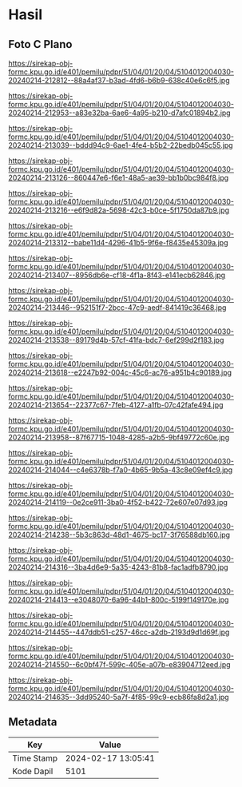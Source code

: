 # Hasil

## Foto C Plano

https://sirekap-obj-formc.kpu.go.id/e401/pemilu/pdpr/51/04/01/20/04/5104012004030-20240214-212812--88a4af37-b3ad-4fd6-b6b9-638c40e6c6f5.jpg

https://sirekap-obj-formc.kpu.go.id/e401/pemilu/pdpr/51/04/01/20/04/5104012004030-20240214-212953--a83e32ba-6ae6-4a95-b210-d7afc01894b2.jpg

https://sirekap-obj-formc.kpu.go.id/e401/pemilu/pdpr/51/04/01/20/04/5104012004030-20240214-213039--bddd94c9-6ae1-4fe4-b5b2-22bedb045c55.jpg

https://sirekap-obj-formc.kpu.go.id/e401/pemilu/pdpr/51/04/01/20/04/5104012004030-20240214-213126--860447e6-f6e1-48a5-ae39-bb1b0bc984f8.jpg

https://sirekap-obj-formc.kpu.go.id/e401/pemilu/pdpr/51/04/01/20/04/5104012004030-20240214-213216--e6f9d82a-5698-42c3-b0ce-5f1750da87b9.jpg

https://sirekap-obj-formc.kpu.go.id/e401/pemilu/pdpr/51/04/01/20/04/5104012004030-20240214-213312--babe11d4-4296-41b5-9f6e-f8435e45309a.jpg

https://sirekap-obj-formc.kpu.go.id/e401/pemilu/pdpr/51/04/01/20/04/5104012004030-20240214-213407--8956db6e-cf18-4f1a-8f43-e141ecb62846.jpg

https://sirekap-obj-formc.kpu.go.id/e401/pemilu/pdpr/51/04/01/20/04/5104012004030-20240214-213446--952151f7-2bcc-47c9-aedf-841419c36468.jpg

https://sirekap-obj-formc.kpu.go.id/e401/pemilu/pdpr/51/04/01/20/04/5104012004030-20240214-213538--89179d4b-57cf-41fa-bdc7-6ef299d2f183.jpg

https://sirekap-obj-formc.kpu.go.id/e401/pemilu/pdpr/51/04/01/20/04/5104012004030-20240214-213618--e2247b92-004c-45c6-ac76-a951b4c90189.jpg

https://sirekap-obj-formc.kpu.go.id/e401/pemilu/pdpr/51/04/01/20/04/5104012004030-20240214-213654--22377c67-7feb-4127-a1fb-07c42fafe494.jpg

https://sirekap-obj-formc.kpu.go.id/e401/pemilu/pdpr/51/04/01/20/04/5104012004030-20240214-213958--87f67715-1048-4285-a2b5-9bf49772c60e.jpg

https://sirekap-obj-formc.kpu.go.id/e401/pemilu/pdpr/51/04/01/20/04/5104012004030-20240214-214044--c4e6378b-f7a0-4b65-9b5a-43c8e09ef4c9.jpg

https://sirekap-obj-formc.kpu.go.id/e401/pemilu/pdpr/51/04/01/20/04/5104012004030-20240214-214119--0e2ce911-3ba0-4f52-b422-72e607e07d93.jpg

https://sirekap-obj-formc.kpu.go.id/e401/pemilu/pdpr/51/04/01/20/04/5104012004030-20240214-214238--5b3c863d-48d1-4675-bc17-3f76588db160.jpg

https://sirekap-obj-formc.kpu.go.id/e401/pemilu/pdpr/51/04/01/20/04/5104012004030-20240214-214316--3ba4d6e9-5a35-4243-81b8-fac1adfb8790.jpg

https://sirekap-obj-formc.kpu.go.id/e401/pemilu/pdpr/51/04/01/20/04/5104012004030-20240214-214413--e3048070-6a96-44b1-800c-5199f149170e.jpg

https://sirekap-obj-formc.kpu.go.id/e401/pemilu/pdpr/51/04/01/20/04/5104012004030-20240214-214455--447ddb51-c257-46cc-a2db-2193d9d1d69f.jpg

https://sirekap-obj-formc.kpu.go.id/e401/pemilu/pdpr/51/04/01/20/04/5104012004030-20240214-214550--6c0bf47f-599c-405e-a07b-e83904712eed.jpg

https://sirekap-obj-formc.kpu.go.id/e401/pemilu/pdpr/51/04/01/20/04/5104012004030-20240214-214635--3dd95240-5a7f-4f85-99c9-ecb86fa8d2a1.jpg


## Metadata

| Key        | Value               |
| ---------- | ------------------- |
| Time Stamp | 2024-02-17 13:05:41 |
| Kode Dapil | 5101                |



